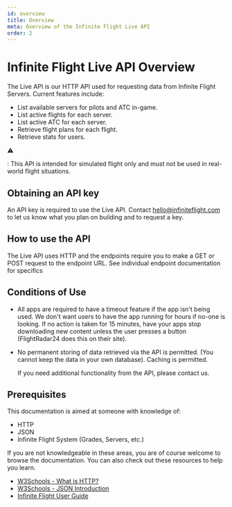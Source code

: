 ```yaml
---
id: overview
title: Overview
meta: Overview of the Infinite Flight Live API
order: 2
---
```


# Infinite Flight Live API Overview

The Live API is our HTTP API used for requesting data from Infinite Flight Servers. Current features include:

- List available servers for pilots and ATC in-game.
- List active flights for each server.
- List active ATC for each server.
- Retrieve flight plans for each flight.
- Retrieve stats for users.

⚠️

: This API is intended for simulated flight only and must not be used in real-world flight situations.

## Obtaining an API key

An API key is required to use the Live API. Contact [hello@infiniteflight.com](mailto:hello@infiniteflight.com) to let us know what you plan on building and to request a key.

## How to use the API

The Live API uses HTTP and the endpoints require you to make a GET or POST request to the endpoint URL. See individual endpoint documentation for specifics

## Conditions of Use

- All apps are required to have a timeout feature if the app isn't being used. We don't want users to have the app running for hours if no-one is looking. If no action is taken for 15 minutes, have your apps stop downloading new content unless the user presses a button (FlightRadar24 does this on their site).

- No permanent storing of data retrieved via the API is permitted. (You cannot keep the data in your own database). Caching is permitted.

  If you need additional functionality from the API, please contact us.

## Prerequisites

This documentation is aimed at someone with knowledge of:

- HTTP
- JSON
- Infinite Flight System (Grades, Servers, etc.)

If you are not knowledgeable in these areas, you are of course welcome to browse the documentation. You can also check out these resources to help you learn.

- [W3Schools - What is HTTP?](https://www.w3schools.com/whatis/whatis_http.asp)
- [W3Schools - JSON Introduction](https://www.w3schools.com/js/js_json_intro.asp)
- [Infinite Flight User Guide](/guide/getting-started-guide/home-user-interface/user-profile#the-grade-table)
